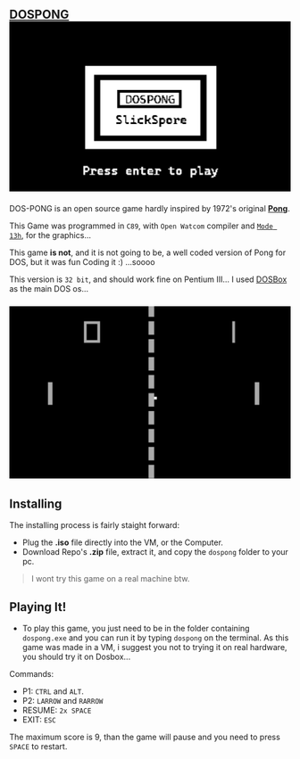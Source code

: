 

## [DOSPONG](https://www.slickspore.com/dospong1.html)![Splash Screen](https://raw.githubusercontent.com/SlickSpore/dos-pong/main/images/DOSPONG.png)

DOS-PONG is an open source game hardly inspired by 1972's original **[Pong](https://en.wikipedia.org/wiki/Pong)**.

This Game was programmed in `C89`, with `Open Watcom`  compiler and [`Mode 13h`](https://en.wikipedia.org/wiki/Mode_13h), for the graphics...

This game **is not**, and it is not going to be, a well coded version of Pong for DOS, but it was fun Coding it :) ...soooo

This version is `32 bit`, and should work fine on Pentium III... 
I used [DOSBox](https://www.dosbox.com/) as the main DOS os...
###
![GamePlay](https://raw.githubusercontent.com/SlickSpore/dos-pong/main/images/DosPongplay.png)
## Installing
The installing process is fairly staight forward:

 - Plug the **.iso** file directly into the VM, or the Computer.
 - Download Repo's **.zip** file, extract it, and copy the `dospong` folder to your pc.
 

> I wont try this game on a real machine btw.
## Playing It!

 - To play this game, you just need to be in the folder containing
   `dospong.exe` and you can run it by typing `dospong` on the terminal. As this game was made in a VM, i suggest you not to trying it on real hardware, you should try it on Dosbox...
   
 Commands:
 
 - P1: 					`CTRL` 		and `ALT`.
 - P2: 					`LARROW` 	and `RARROW`
 - RESUME:		`2x SPACE`
 - EXIT: 				`ESC`

The maximum score is 9, than the game will pause and you need to press `SPACE` to restart.

